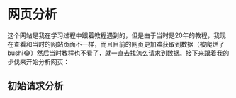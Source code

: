 # 网页分析

这个网站是我在学习过程中跟着教程遇到的，但是由于当时是20年的教程，我现在查看和当时的网站页面不一样，而且目前的网页更加难获取到数据（被爬烂了bushi😂）然后当时教程也不看了，就一直去找怎么请求到数据。接下来跟着我的步伐来开始分析网页：

## 初始请求分析

